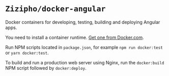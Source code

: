 # `Zizipho/docker-angular`

Docker containers for developing, testing, building and deploying Angular apps.

You need to install a container runtime. [Get one from Docker.com](https://www.docker.com/get-started).

Run NPM scripts located in `package.json`, for example `npm run docker:test` or `yarn docker:test`.

To build and run a production web server using Nginx, run the `docker:build` NPM script followed by `docker:deploy`.
